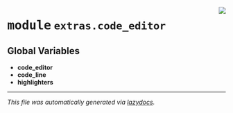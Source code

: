 <!-- markdownlint-disable -->

<a href="https://github.com/qtstrap/qtstrap/blob/master/qtstrap/extras/code_editor/__init__.py#L0"><img align="right" style="float:right;" src="https://img.shields.io/badge/-source-cccccc?style=flat-square"></a>

# <kbd>module</kbd> `extras.code_editor`




**Global Variables**
---------------
- **code_editor**
- **code_line**
- **highlighters**




---

_This file was automatically generated via [lazydocs](https://github.com/ml-tooling/lazydocs)._
